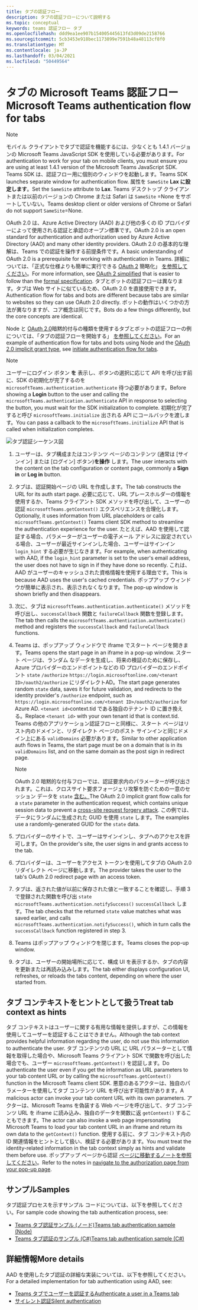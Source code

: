 ```yaml
---
title: タブの認証フロー
description: タブの認証フローについて説明する
ms.topic: conceptual
keywords: teams 認証フロー タブ
ms.openlocfilehash: ddd9ea1ee907b154005445613fd3d09de2158766
ms.sourcegitcommit: 5cb3453e918bec1173899e7591b48a48113cf8f0
ms.translationtype: MT
ms.contentlocale: ja-JP
ms.lasthandoff: 03/04/2021
ms.locfileid: "50449564"
---
```

# <a name="microsoft-teams-authentication-flow-for-tabs"></a><span data-ttu-id="434ca-104">タブの Microsoft Teams 認証フロー</span><span class="sxs-lookup"><span data-stu-id="434ca-104">Microsoft Teams authentication flow for tabs</span></span>

> [!NOTE]
> <span data-ttu-id="434ca-105">モバイル クライアントでタブで認証を機能するには、少なくとも 1.4.1 バージョンの Microsoft Teams JavaScript SDK を使用している必要があります。</span><span class="sxs-lookup"><span data-stu-id="434ca-105">For authentication to work for your tab on mobile clients, you must ensure you are using at least 1.4.1 version of the Microsoft Teams JavaScript SDK.</span></span>
> <span data-ttu-id="434ca-106">Teams SDK は、認証フロー用に個別のウィンドウを起動します。</span><span class="sxs-lookup"><span data-stu-id="434ca-106">Teams SDK launches separate window for authentication flow.</span></span> <span data-ttu-id="434ca-107">属性を `SameSite` **Lax に設定します**。</span><span class="sxs-lookup"><span data-stu-id="434ca-107">Set the `SameSite` attribute to **Lax**.</span></span> <span data-ttu-id="434ca-108">Teams デスクトップ クライアントまたは以前のバージョンの Chrome または Safari は `SameSite` =None をサポートしていない。</span><span class="sxs-lookup"><span data-stu-id="434ca-108">Teams desktop client or older versions of Chrome or Safari do not support `SameSite`=None.</span></span>

<span data-ttu-id="434ca-109">OAuth 2.0 は、Azure Active Directory (AAD) および他の多くの ID プロバイダーによって使用される認証と承認のオープン標準です。</span><span class="sxs-lookup"><span data-stu-id="434ca-109">OAuth 2.0 is an open standard for authentication and authorization used by Azure Active Directory (AAD) and many other identity providers.</span></span> <span data-ttu-id="434ca-110">OAuth 2.0 の基本的な理解は、Teams での認証を操作する前提条件です。</span><span class="sxs-lookup"><span data-stu-id="434ca-110">A basic understanding of OAuth 2.0 is a prerequisite for working with authentication in Teams.</span></span> <span data-ttu-id="434ca-111">詳細については、「正式な仕様よりも簡単に実行できる [OAuth 2](https://aaronparecki.com/oauth-2-simplified/) 簡略化」 [を参照してください](https://oauth.net/2/)。</span><span class="sxs-lookup"><span data-stu-id="434ca-111">For more information, see [OAuth 2 simplified](https://aaronparecki.com/oauth-2-simplified/) that is easier to follow than the [formal specification](https://oauth.net/2/).</span></span> <span data-ttu-id="434ca-112">タブとボットの認証フローは異なります。タブは Web サイトに似ているため、OAuth 2.0 を直接使用できます。</span><span class="sxs-lookup"><span data-stu-id="434ca-112">Authentication flow for tabs and bots are different because tabs are similar to websites so they can use OAuth 2.0 directly.</span></span> <span data-ttu-id="434ca-113">ボットの動作はいくつかの方法が異なりますが、コア概念は同じです。</span><span class="sxs-lookup"><span data-stu-id="434ca-113">Bots do a few things differently, but the core concepts are identical.</span></span>

<span data-ttu-id="434ca-114">Node と [OAuth 2.0](https://oauth.net/2/grant-types/implicit/)暗黙的付与の種類を使用するタブとボットの認証フローの例については、「タブの認証フローを開始する」 [を参照してください](~/tabs/how-to/authentication/auth-tab-aad.md#initiate-authentication-flow)。</span><span class="sxs-lookup"><span data-stu-id="434ca-114">For an example of authentication flow for tabs and bots using Node and the [OAuth 2.0 implicit grant type](https://oauth.net/2/grant-types/implicit/), see [initiate authentication flow for tabs](~/tabs/how-to/authentication/auth-tab-aad.md#initiate-authentication-flow).</span></span>

> [!NOTE]
> <span data-ttu-id="434ca-115">ユーザーにログイン ボタン **を** 表示し、ボタンの選択に応じて API を呼び出す前に、SDK の初期化が完了するのを `microsoftTeams.authentication.authenticate` 待つ必要があります。</span><span class="sxs-lookup"><span data-stu-id="434ca-115">Before showing a **Login** button to the user and calling the `microsoftTeams.authentication.authenticate` API in response to selecting the button, you must wait for the SDK initialization to complete.</span></span> <span data-ttu-id="434ca-116">初期化が完了すると呼び `microsoftTeams.initialize` 出される API にコールバックを渡します。</span><span class="sxs-lookup"><span data-stu-id="434ca-116">You can pass a callback to the `microsoftTeams.initialize` API that is called when initialization completes.</span></span>

![タブ認証シーケンス図](~/assets/images/authentication/tab_auth_sequence_diagram.png)

1. <span data-ttu-id="434ca-118">ユーザーは、タブ構成またはコンテンツ ページのコンテンツ (通常は [サインイン] または [ログイン] ボタン)**を操作** します。</span><span class="sxs-lookup"><span data-stu-id="434ca-118">The user interacts with the content on the tab configuration or content page, commonly a **Sign in** or **Log in** button.</span></span>
2. <span data-ttu-id="434ca-119">タブは、認証開始ページの URL を作成します。</span><span class="sxs-lookup"><span data-stu-id="434ca-119">The tab constructs the URL for its auth start page.</span></span> <span data-ttu-id="434ca-120">必要に応じて、URL プレースホルダーの情報を使用するか、Teams クライアント SDK メソッドを呼び出して、ユーザーの認証 `microsoftTeams.getContext()` エクスペリエンスを合理化します。</span><span class="sxs-lookup"><span data-stu-id="434ca-120">Optionally, it uses information from URL placeholders or calls `microsoftTeams.getContext()` Teams client SDK method to streamline the authentication experience for the user.</span></span> <span data-ttu-id="434ca-121">たとえば、AAD を使用して認証する場合、パラメーターがユーザーの電子メール アドレスに設定されている場合、ユーザーが最近サインインした場合、ユーザーはサインイン `login_hint` する必要が生じなきます。</span><span class="sxs-lookup"><span data-stu-id="434ca-121">For example, when authenticating with AAD, if the `login_hint` parameter is set to the user's email address, the user does not have to sign in if they have done so recently.</span></span> <span data-ttu-id="434ca-122">これは、AAD がユーザーのキャッシュされた資格情報を使用する理由です。</span><span class="sxs-lookup"><span data-stu-id="434ca-122">This is because AAD uses the user's cached credentials.</span></span> <span data-ttu-id="434ca-123">ポップアップ ウィンドウが簡単に表示され、表示されなくなります。</span><span class="sxs-lookup"><span data-stu-id="434ca-123">The pop-up window is shown briefly and then disappears.</span></span>
3. <span data-ttu-id="434ca-124">次に、タブは `microsoftTeams.authentication.authenticate()` メソッドを呼び出し、`successCallback` 関数と `failureCallback` 関数を登録します。</span><span class="sxs-lookup"><span data-stu-id="434ca-124">The tab then calls the `microsoftTeams.authentication.authenticate()` method and registers the `successCallback` and `failureCallback` functions.</span></span>
4. <span data-ttu-id="434ca-125">Teams は、ポップアップ ウィンドウで iframe でスタート ページを開きます。</span><span class="sxs-lookup"><span data-stu-id="434ca-125">Teams opens the start page in an iframe in a pop-up window.</span></span> <span data-ttu-id="434ca-126">スタート ページは、ランダム なデータを生成し、将来の検証のために保存し、Azure プロバイダーのエンドポイントなどの ID プロバイダーのエンドポイント `state` `/authorize` `https://login.microsoftonline.com/<tenant ID>/oauth2/authorize` にリダイレクトAD。</span><span class="sxs-lookup"><span data-stu-id="434ca-126">The start page generates random `state` data, saves it for future validation, and redirects to the identity provider's `/authorize` endpoint, such as `https://login.microsoftonline.com/<tenant ID>/oauth2/authorize` for Azure AD.</span></span> <span data-ttu-id="434ca-127">`<tenant id>`context.tid である独自のテナント ID に置き換える。</span><span class="sxs-lookup"><span data-stu-id="434ca-127">Replace `<tenant id>` with your own tenant id that is context.tid.</span></span>
<span data-ttu-id="434ca-128">Teams の他のアプリケーション認証フローと同様に、スタート ページはリスト内のドメインと、リダイレクト ページのポスト サインインと同じドメイン上にある `validDomains` 必要があります。</span><span class="sxs-lookup"><span data-stu-id="434ca-128">Similar to other application auth flows in Teams, the start page must be on a domain that is in its `validDomains` list, and on the same domain as the post sign in redirect page.</span></span>

    > [!NOTE]
    > <span data-ttu-id="434ca-129">OAuth 2.0 暗黙的な付与フローでは、認証要求内のパラメーターが呼び出されます。これは、クロスサイト要求フォージェリ攻撃を防ぐための一意のセッション データを `state` [含む。](https://en.wikipedia.org/wiki/Cross-site_request_forgery)</span><span class="sxs-lookup"><span data-stu-id="434ca-129">The OAuth 2.0 implicit grant flow calls for a `state` parameter in the authentication request, which contains unique session data to prevent a [cross-site request forgery attack](https://en.wikipedia.org/wiki/Cross-site_request_forgery).</span></span> <span data-ttu-id="434ca-130">この例では、データにランダムに生成された GUID を使用 `state` します。</span><span class="sxs-lookup"><span data-stu-id="434ca-130">The examples use a randomly-generated GUID for the `state` data.</span></span>

5. <span data-ttu-id="434ca-131">プロバイダーのサイトで、ユーザーはサインインし、タブへのアクセスを許可します。</span><span class="sxs-lookup"><span data-stu-id="434ca-131">On the provider's site, the user signs in and grants access to the tab.</span></span>
6. <span data-ttu-id="434ca-132">プロバイダーは、ユーザーをアクセス トークンを使用してタブの OAuth 2.0 リダイレクト ページに移動します。</span><span class="sxs-lookup"><span data-stu-id="434ca-132">The provider takes the user to the tab's OAuth 2.0 redirect page with an access token.</span></span>
7. <span data-ttu-id="434ca-133">タブは、返された値が以前に保存された値と一致することを確認し、手順 3 で登録された関数を呼び出 `state` `microsoftTeams.authentication.notifySuccess()` `successCallback` します。</span><span class="sxs-lookup"><span data-stu-id="434ca-133">The tab checks that the returned `state` value matches what was saved earlier, and calls `microsoftTeams.authentication.notifySuccess()`, which in turn calls the `successCallback` function registered in step 3.</span></span>
8. <span data-ttu-id="434ca-134">Teams はポップアップ ウィンドウを閉じます。</span><span class="sxs-lookup"><span data-stu-id="434ca-134">Teams closes the pop-up window.</span></span>
9. <span data-ttu-id="434ca-135">タブは、ユーザーの開始場所に応じて、構成 UI を表示するか、タブの内容を更新または再読み込みします。</span><span class="sxs-lookup"><span data-stu-id="434ca-135">The tab either displays configuration UI, refreshes, or reloads the tabs content, depending on where the user started from.</span></span>

## <a name="treat-tab-context-as-hints"></a><span data-ttu-id="434ca-136">タブ コンテキストをヒントとして扱う</span><span class="sxs-lookup"><span data-stu-id="434ca-136">Treat tab context as hints</span></span>

<span data-ttu-id="434ca-137">タブ コンテキストはユーザーに関する有用な情報を提供しますが、この情報を使用してユーザーを認証することはできません。</span><span class="sxs-lookup"><span data-stu-id="434ca-137">Although the tab context provides helpful information regarding the user, do not use this information to authenticate the user.</span></span> <span data-ttu-id="434ca-138">タブ コンテンツの URL に URL パラメーターとして情報を取得した場合や、Microsoft Teams クライアント SDK で関数を呼び出した場合でも、ユーザー `microsoftTeams.getContext()` を認証します。</span><span class="sxs-lookup"><span data-stu-id="434ca-138">Do authenticate the user even if you get the information as URL parameters to your tab content URL or by calling the `microsoftTeams.getContext()` function in the Microsoft Teams client SDK.</span></span> <span data-ttu-id="434ca-139">悪意のあるアクターは、独自のパラメーターを使用してタブ コンテンツ URL を呼び出す可能性があります。</span><span class="sxs-lookup"><span data-stu-id="434ca-139">A malicious actor can invoke your tab content URL with its own parameters.</span></span> <span data-ttu-id="434ca-140">アクターは、Microsoft Teams を偽装する Web ページを呼び出して、タブ コンテンツ URL を iframe に読み込み、独自のデータを関数に返 `getContext()` することもできます。</span><span class="sxs-lookup"><span data-stu-id="434ca-140">The actor can also invoke a web page impersonating Microsoft Teams to load your tab content URL in an iframe and return its own data to the `getContext()` function.</span></span> <span data-ttu-id="434ca-141">使用する前に、タブ コンテキスト内の ID 関連情報をヒントとして扱い、検証する必要があります。</span><span class="sxs-lookup"><span data-stu-id="434ca-141">You must treat the identity-related information in the tab context simply as hints and validate them before use.</span></span> <span data-ttu-id="434ca-142">ポップアップ ページから認証 [ページに移動するノートを参照してください](~/tabs/how-to/authentication/auth-tab-aad.md#navigate-to-the-authorization-page-from-your-popup-page)。</span><span class="sxs-lookup"><span data-stu-id="434ca-142">Refer to the notes in [navigate to the authorization page from your pop-up page](~/tabs/how-to/authentication/auth-tab-aad.md#navigate-to-the-authorization-page-from-your-popup-page).</span></span>

## <a name="samples"></a><span data-ttu-id="434ca-143">サンプル</span><span class="sxs-lookup"><span data-stu-id="434ca-143">Samples</span></span>

<span data-ttu-id="434ca-144">タブ認証プロセスを示すサンプル コードについては、以下を参照してください。</span><span class="sxs-lookup"><span data-stu-id="434ca-144">For sample code showing the tab authentication process, see:</span></span>

* [<span data-ttu-id="434ca-145">Teams タブ認証サンプル (ノード)</span><span class="sxs-lookup"><span data-stu-id="434ca-145">Teams tab authentication sample (Node)</span></span>](https://github.com/OfficeDev/microsoft-teams-sample-complete-node)
* [<span data-ttu-id="434ca-146">Teams タブ認証のサンプル (C#)</span><span class="sxs-lookup"><span data-stu-id="434ca-146">Teams tab authentication sample (C#)</span></span>](https://github.com/OfficeDev/microsoft-teams-sample-complete-csharp)

## <a name="more-details"></a><span data-ttu-id="434ca-147">詳細情報</span><span class="sxs-lookup"><span data-stu-id="434ca-147">More details</span></span>

<span data-ttu-id="434ca-148">AAD を使用したタブ認証の詳細な実装については、以下を参照してください。</span><span class="sxs-lookup"><span data-stu-id="434ca-148">For a detailed implementation for tab authentication using AAD, see:</span></span>

* [<span data-ttu-id="434ca-149">Teams タブでユーザーを認証する</span><span class="sxs-lookup"><span data-stu-id="434ca-149">Authenticate a user in a Teams tab</span></span>](~/tabs/how-to/authentication/auth-tab-AAD.md)
* [<span data-ttu-id="434ca-150">サイレント認証</span><span class="sxs-lookup"><span data-stu-id="434ca-150">Silent authentication</span></span>](~/tabs/how-to/authentication/auth-silent-AAD.md)
